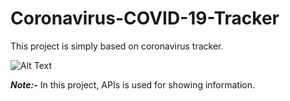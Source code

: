 # Coronavirus-COVID-19-Tracker  

This project is simply based on coronavirus tracker.  

![Alt Text](D:\\Coronavirus-COVID-19-Tracker\\App\\static\\images\\coronavirus.jpg)

***Note:-*** In this project, APIs is used for showing information. 
